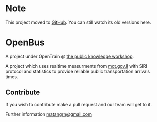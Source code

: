 # Note
This project moved to [GitHub](https://github.com/hasadna/open-bus).
You can still watch its old versions here.

# OpenBus

A project under OpenTrain @ [the public knowledge workshop](http://http://www.hasadna.org.il).

A project which uses realtime measurments from [mot.gov.il](http://he.mot.gov.il/) with SIRI protocol and statistics to provide reliable public transportation arrivals times.

## Contribute
If you wish to contribute make a pull request and our team will get to it.

Further information
matangrn@gmail.com
